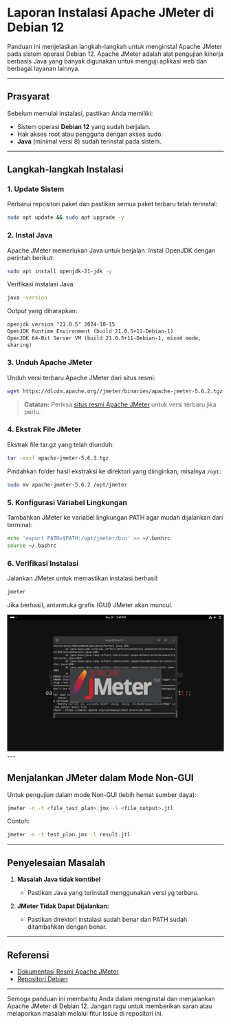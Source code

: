 # Laporan Instalasi Apache JMeter di Debian 12

Panduan ini menjelaskan langkah-langkah untuk menginstal Apache JMeter pada sistem operasi Debian 12. Apache JMeter adalah alat pengujian kinerja berbasis Java yang banyak digunakan untuk menguji aplikasi web dan berbagai layanan lainnya.

---

## Prasyarat

Sebelum memulai instalasi, pastikan Anda memiliki:

- Sistem operasi **Debian 12** yang sudah berjalan.
- Hak akses root atau pengguna dengan akses sudo.
- **Java** (minimal versi 8) sudah terinstal pada sistem.

---

## Langkah-langkah Instalasi

### 1. Update Sistem

Perbarui repositori paket dan pastikan semua paket terbaru telah terinstal:

```bash
sudo apt update && sudo apt upgrade -y
```

### 2. Instal Java

Apache JMeter memerlukan Java untuk berjalan. Instal OpenJDK dengan perintah berikut:

```bash
sudo apt install openjdk-21-jdk -y
```

Verifikasi instalasi Java:

```bash
java -version
```

Output yang diharapkan:

```plaintext
openjdk version "21.0.5" 2024-10-15
OpenJDK Runtime Environment (build 21.0.5+11-Debian-1)
OpenJDK 64-Bit Server VM (build 21.0.5+11-Debian-1, mixed mode, sharing)
```

### 3. Unduh Apache JMeter

Unduh versi terbaru Apache JMeter dari situs resmi:

```bash
wget https://dlcdn.apache.org//jmeter/binaries/apache-jmeter-5.6.2.tgz
```

> **Catatan:** Periksa [situs resmi Apache JMeter](https://jmeter.apache.org/) untuk versi terbaru jika perlu.

### 4. Ekstrak File JMeter

Ekstrak file tar.gz yang telah diunduh:

```bash
tar -xvzf apache-jmeter-5.6.3.tgz
```

Pindahkan folder hasil ekstraksi ke direktori yang diinginkan, misalnya `/opt`:

```bash
sudo mv apache-jmeter-5.6.2 /opt/jmeter
```

### 5. Konfigurasi Variabel Lingkungan

Tambahkan JMeter ke variabel lingkungan PATH agar mudah dijalankan dari terminal:

```bash
echo 'export PATH=$PATH:/opt/jmeter/bin' >> ~/.bashrc
source ~/.bashrc
```

### 6. Verifikasi Instalasi

Jalankan JMeter untuk memastikan instalasi berhasil:

```bash
jmeter
```

Jika berhasil, antarmuka grafis (GUI) JMeter akan muncul.

<img src="image/img1.png">
---

## Menjalankan JMeter dalam Mode Non-GUI

Untuk pengujian dalam mode Non-GUI (lebih hemat sumber daya):

```bash
jmeter -n -t <file_test_plan>.jmx -l <file_output>.jtl
```

Contoh:

```bash
jmeter -n -t test_plan.jmx -l result.jtl
```

---

## Penyelesaian Masalah

1. **Masalah Java tidak komtibel**
   - Pastikan Java yang terinstall menggunakan versi yg terbaru.

2. **JMeter Tidak Dapat Dijalankan:**
   - Pastikan direktori instalasi sudah benar dan PATH sudah ditambahkan dengan benar.

---

## Referensi

- [Dokumentasi Resmi Apache JMeter](https://jmeter.apache.org/)
- [Repositori Debian](https://www.debian.org/)

---

Semoga panduan ini membantu Anda dalam menginstal dan menjalankan Apache JMeter di Debian 12. Jangan ragu untuk memberikan saran atau melaporkan masalah melalui fitur Issue di repositori ini.
